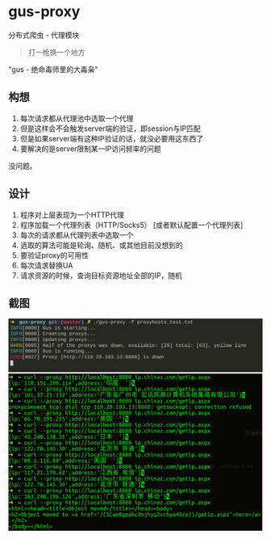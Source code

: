# gus-proxy
分布式爬虫 - 代理模块

> 打一枪换一个地方

"gus - 绝命毒师里的大毒枭"

## 构想

1. 每次请求都从代理池中选取一个代理
2. 但是这样会不会触发server端的验证，即session与IP匹配
3. 但是如果server端有这种IP验证的话，就没必要用这东西了
4. 要解决的是server限制某一IP访问频率的问题

没问题。

## 设计

1. 程序对上层表现为一个HTTP代理
2. 程序加载一个代理列表（HTTP/Socks5） [或者默认配置一个代理列表]
3. 每次的请求都从代理列表中选取一个
4. 选取的算法可能是轮询、随机、或其他目前没想到的
5. 要验证proxy的可用性
6. 每次请求替换UA
7. 请求资源的时候，查询目标资源地址全部的IP，随机

## 截图

![Gus-Running](img/gus-run.png)
![Curl-test](img/gus-curl.png)